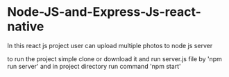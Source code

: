 # Node-JS-and-Express-Js-react-native
In this react js project user can upload multiple photos to node js server

to run the project simple clone or download it and run server.js file
by 'npm run server' and in project directory run command 'npm start'
